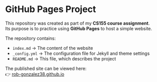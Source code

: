 # GitHub Pages Project  

This repository was created as part of my **CS155 course assignment**.  
Its purpose is to practice using **GitHub Pages** to host a simple website.  

The repository contains:  
- `index.md` → The content of the website  
- `_config.yml` → The configuration file for Jekyll and theme settings  
- `README.md` → This file, which describes the project  

The published site can be viewed here:  
👉 [rob-gonzalez38.github.io](https://rob-gonzalez38.github.io/github.io/)  
